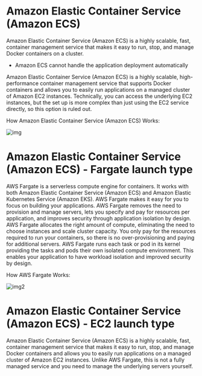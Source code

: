 # Amazon Elastic Container Service (Amazon ECS)

Amazon Elastic Container Service (Amazon ECS) is a highly scalable, fast, container management service that makes it easy to run, stop, and manage Docker containers on a cluster.

- Amazon ECS cannot handle the application deployment automatically

Amazon Elastic Container Service (Amazon ECS) is a highly scalable, high-performance container management service that supports Docker containers and allows you to easily run applications on a managed cluster of Amazon EC2 instances. Technically, you can access the underlying EC2 instances, but the set up is more complex than just using the EC2 service directly, so this option is ruled out.

How Amazon Elastic Container Service (Amazon ECS) Works:

![img](https://d1.awsstatic.com/diagrams/product-page-diagrams/product-page-diagram_ECS_1.86ebd8c223ec8b55aa1903c423fbe4e672f3daf7.png)

# Amazon Elastic Container Service (Amazon ECS) - Fargate launch type

AWS Fargate is a serverless compute engine for containers. It works with both Amazon Elastic Container Service (Amazon ECS) and Amazon Elastic Kubernetes Service (Amazon EKS). AWS Fargate makes it easy for you to focus on building your applications. AWS Fargate removes the need to provision and manage servers, lets you specify and pay for resources per application, and improves security through application isolation by design. AWS Fargate allocates the right amount of compute, eliminating the need to choose instances and scale cluster capacity. You only pay for the resources required to run your containers, so there is no over-provisioning and paying for additional servers. AWS Fargate runs each task or pod in its kernel providing the tasks and pods their own isolated compute environment. This enables your application to have workload isolation and improved security by design.

How AWS Fargate Works:

![img2](https://d1.awsstatic.com/re19/FargateonEKS/Product-Page-Diagram_Fargate@2x.a20fb2b15c2aebeda3a44dbbb0b10b82fb89aa6a.png)

# Amazon Elastic Container Service (Amazon ECS) - EC2 launch type

Amazon Elastic Container Service (Amazon ECS) is a highly scalable, fast, container management service that makes it easy to run, stop, and manage Docker containers and allows you to easily run applications on a managed cluster of Amazon EC2 instances. Unlike AWS Fargate, this is not a fully managed service and you need to manage the underlying servers yourself.
